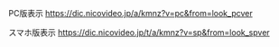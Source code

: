 PC版表示
https://dic.nicovideo.jp/a/kmnz?v=pc&from=look_pcver

スマホ版表示
https://dic.nicovideo.jp/t/a/kmnz?v=sp&from=look_spver